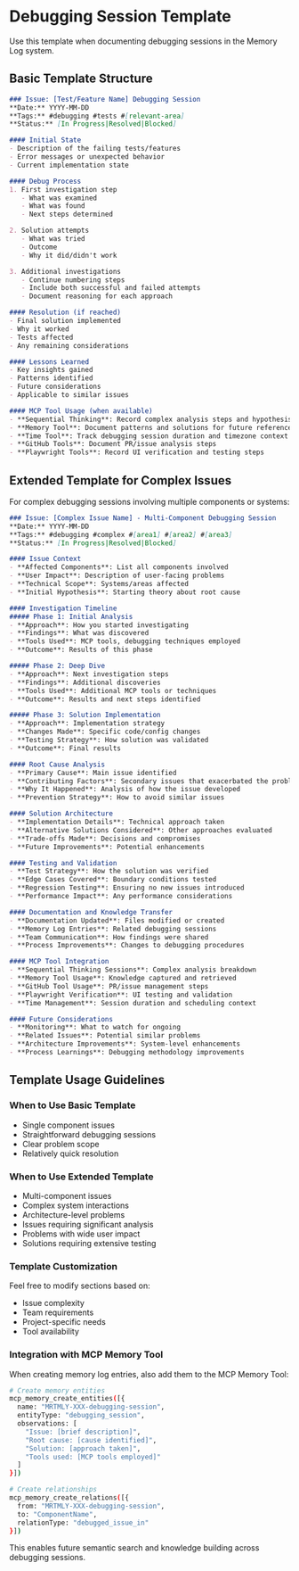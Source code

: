 # Debugging Session Template

Use this template when documenting debugging sessions in the Memory Log system.

## Basic Template Structure

```markdown
### Issue: [Test/Feature Name] Debugging Session
**Date:** YYYY-MM-DD
**Tags:** #debugging #tests #[relevant-area]
**Status:** [In Progress|Resolved|Blocked]

#### Initial State
- Description of the failing tests/features
- Error messages or unexpected behavior
- Current implementation state

#### Debug Process
1. First investigation step
   - What was examined
   - What was found
   - Next steps determined

2. Solution attempts
   - What was tried
   - Outcome
   - Why it did/didn't work

3. Additional investigations
   - Continue numbering steps
   - Include both successful and failed attempts
   - Document reasoning for each approach

#### Resolution (if reached)
- Final solution implemented
- Why it worked
- Tests affected
- Any remaining considerations

#### Lessons Learned
- Key insights gained
- Patterns identified
- Future considerations
- Applicable to similar issues

#### MCP Tool Usage (when available)
- **Sequential Thinking**: Record complex analysis steps and hypothesis testing
- **Memory Tool**: Document patterns and solutions for future reference
- **Time Tool**: Track debugging session duration and timezone context
- **GitHub Tools**: Document PR/issue analysis steps
- **Playwright Tools**: Record UI verification and testing steps
```

## Extended Template for Complex Issues

For complex debugging sessions involving multiple components or systems:

```markdown
### Issue: [Complex Issue Name] - Multi-Component Debugging Session
**Date:** YYYY-MM-DD
**Tags:** #debugging #complex #[area1] #[area2] #[area3]
**Status:** [In Progress|Resolved|Blocked]

#### Issue Context
- **Affected Components**: List all components involved
- **User Impact**: Description of user-facing problems
- **Technical Scope**: Systems/areas affected
- **Initial Hypothesis**: Starting theory about root cause

#### Investigation Timeline
##### Phase 1: Initial Analysis
- **Approach**: How you started investigating
- **Findings**: What was discovered
- **Tools Used**: MCP tools, debugging techniques employed
- **Outcome**: Results of this phase

##### Phase 2: Deep Dive
- **Approach**: Next investigation steps
- **Findings**: Additional discoveries
- **Tools Used**: Additional MCP tools or techniques
- **Outcome**: Results and next steps identified

##### Phase 3: Solution Implementation
- **Approach**: Implementation strategy
- **Changes Made**: Specific code/config changes
- **Testing Strategy**: How solution was validated
- **Outcome**: Final results

#### Root Cause Analysis
- **Primary Cause**: Main issue identified
- **Contributing Factors**: Secondary issues that exacerbated the problem
- **Why It Happened**: Analysis of how the issue developed
- **Prevention Strategy**: How to avoid similar issues

#### Solution Architecture
- **Implementation Details**: Technical approach taken
- **Alternative Solutions Considered**: Other approaches evaluated
- **Trade-offs Made**: Decisions and compromises
- **Future Improvements**: Potential enhancements

#### Testing and Validation
- **Test Strategy**: How the solution was verified
- **Edge Cases Covered**: Boundary conditions tested
- **Regression Testing**: Ensuring no new issues introduced
- **Performance Impact**: Any performance considerations

#### Documentation and Knowledge Transfer
- **Documentation Updated**: Files modified or created
- **Memory Log Entries**: Related debugging sessions
- **Team Communication**: How findings were shared
- **Process Improvements**: Changes to debugging procedures

#### MCP Tool Integration
- **Sequential Thinking Sessions**: Complex analysis breakdown
- **Memory Tool Usage**: Knowledge captured and retrieved
- **GitHub Tool Usage**: PR/issue management steps
- **Playwright Verification**: UI testing and validation
- **Time Management**: Session duration and scheduling context

#### Future Considerations
- **Monitoring**: What to watch for ongoing
- **Related Issues**: Potential similar problems
- **Architecture Improvements**: System-level enhancements
- **Process Learnings**: Debugging methodology improvements
```

## Template Usage Guidelines

### When to Use Basic Template
- Single component issues
- Straightforward debugging sessions
- Clear problem scope
- Relatively quick resolution

### When to Use Extended Template
- Multi-component issues
- Complex system interactions
- Architecture-level problems
- Issues requiring significant analysis
- Problems with wide user impact
- Solutions requiring extensive testing

### Template Customization
Feel free to modify sections based on:
- Issue complexity
- Team requirements
- Project-specific needs
- Tool availability

### Integration with MCP Memory Tool

When creating memory log entries, also add them to the MCP Memory Tool:

```bash
# Create memory entities
mcp_memory_create_entities([{
  name: "MRTMLY-XXX-debugging-session",
  entityType: "debugging_session",
  observations: [
    "Issue: [brief description]",
    "Root cause: [cause identified]", 
    "Solution: [approach taken]",
    "Tools used: [MCP tools employed]"
  ]
}])

# Create relationships
mcp_memory_create_relations([{
  from: "MRTMLY-XXX-debugging-session",
  to: "ComponentName",
  relationType: "debugged_issue_in"
}])
```

This enables future semantic search and knowledge building across debugging sessions.
